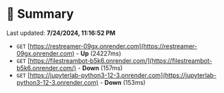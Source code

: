 # 📖 Summary
Last updated: **7/24/2024, 11:16:52 PM**

- `GET` [https://restreamer-09gx.onrender.com](https://restreamer-09gx.onrender.com) - **Up** (24227ms)
- `GET` [https://filestreambot-b5k6.onrender.com/](https://filestreambot-b5k6.onrender.com/) - **Down** (157ms)
- `GET` [https://jupyterlab-python3-12-3.onrender.com](https://jupyterlab-python3-12-3.onrender.com) - **Down** (153ms)
